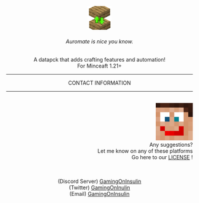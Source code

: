 <div align="center">
  <img src="https://raw.githubusercontent.com/gamingoninsulin/AutomateDatapack/refs/heads/main/AutomateDatapack/pack.png" alt="Mod Banner Image"> 
  <h6>Auromate is nice you know.</h6>  
  <p>A datapck that adds crafting features and automation! <br>
  For Minceaft 1.21+</p>
  
</div>

<div align="center">
  <hr>
  CONTACT INFORMATION
  <hr>
</div>

<br>

<div align="right">
 <img src="https://github.com/gamingoninsulin/EatYourVegetables/blob/master/src/main/resources/assets/logo.png" alt="Mod Icon" width="100" hight="100"/> <br>
  Any suggestions? <br>
  Let me know on any of these platforms <br>
  Go here to our <a href="https://raw.githubusercontent.com/gamingoninsulin/BackSlabbingDatapack/refs/heads/main/LICENSE">LICENSE</a> ! <br>
  <br><br>
  <p align="center">
    (Discord Server) <a href="https://discord.gg/n832bVJ">GamingOnInsulin</a> <br>
    (Twitter) <a href="https://twitter.com/GamingOnInsulin">GamingOnInulin</a> <br>
    (Email) <a href="mailto:`gamingoninsulin@gmail.com">GamingOnInsulin</a>
  </p>
</div>
